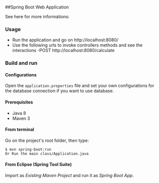 ##Spring Boot Web Application

See here for more informations: 

### Usage

- Run the application and go on http://localhost:8080/
- Use the following urls to invoke controllers methods and see the interactions
-POST 
 http://localhost:8080/calculate

### Build and run

#### Configurations

Open the `application.properties` file and set your own configurations for the
database connection if you want to use database.

#### Prerequisites

- Java 8
- Maven 3

#### From terminal

Go on the project's root folder, then type:

    $ mvn spring-boot:run
    Or Run the main class/Application.java

#### From Eclipse (Spring Tool Suite)

Import as *Existing Maven Project* and run it as *Spring Boot App*.
